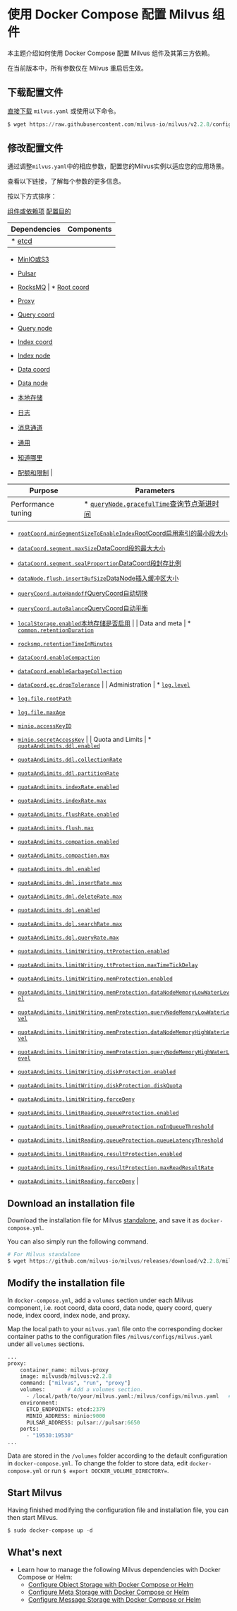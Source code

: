 
# 使用 Docker Compose 配置 Milvus 组件

本主题介绍如何使用 Docker Compose 配置 Milvus 组件及其第三方依赖。

在当前版本中，所有参数仅在 Milvus 重启后生效。

下载配置文件
------

[直接下载](https://raw.githubusercontent.com/milvus-io/milvus/v2.2.8/configs/milvus.yaml) `milvus.yaml` 或使用以下命令。

```python
$ wget https://raw.githubusercontent.com/milvus-io/milvus/v2.2.8/configs/milvus.yaml

```

修改配置文件
------

通过调整`milvus.yaml`中的相应参数，配置您的Milvus实例以适应您的应用场景。

查看以下链接，了解每个参数的更多信息。

按以下方式排序：

[组件或依赖项](#component) [配置目的](#purpose)

| Dependencies | Components |
| --- | --- |
| * [etcd](configure_etcd.md)

* [MinIO或S3](configure_minio.md)

* [Pulsar](configure_pulsar.md)

* [RocksMQ](configure_rocksmq.md)
 | * [Root coord](configure_rootcoord.md)

* [Proxy](configure_proxy.md)

* [Query coord](configure_querycoord.md)

* [Query node](configure_querynode.md)

* [Index coord](configure_indexcoord.md)

* [Index node](configure_indexnode.md)

* [Data coord](configure_datacoord.md)

* [Data node](configure_datanode.md)

* [本地存储](configure_localstorage.md)

* [日志](configure_log.md)

* [消息通道](configure_messagechannel.md)

* [通用](configure_common.md)

* [知道哪里](configure_knowhere.md)

* [配额和限制](configure_quota_limits.md)
 |

| Purpose | Parameters |
| --- | --- |
| Performance tuning | * [`queryNode.gracefulTime`查询节点渐进时间](configure_querynode.md#queryNodegracefulTime)

* [`rootCoord.minSegmentSizeToEnableIndex`RootCoord启用索引的最小段大小](configure_rootcoord.md#rootCoordminSegmentSizeToEnableIndex)

* [`dataCoord.segment.maxSize`DataCoord段的最大大小](configure_datacoord.md#dataCoordsegmentmaxSize)

* [`dataCoord.segment.sealProportion`DataCoord段封存比例](configure_datacoord.md#dataCoordsegmentsealProportion)

* [`dataNode.flush.insertBufSize`DataNode插入缓冲区大小](configure_datanode.md#dataNodeflushinsertBufSize)

* [`queryCoord.autoHandoff`QueryCoord自动切换](configure_querycoord.md#queryCoordautoHandoff)

* [`queryCoord.autoBalance`QueryCoord自动平衡](configure_querycoord.md#queryCoordautoBalance)

* [`localStorage.enabled`本地存储是否启用](configure_localstorage.md#localStorageenabled)
 |
| Data and meta | * [`common.retentionDuration`](configure_common.md#commonretentionDuration)
* [`rocksmq.retentionTimeInMinutes`](configure_rocksmq.md#rocksmqretentionTimeInMinutes)
* [`dataCoord.enableCompaction`](configure_datacoord.md#dataCoordenableCompaction)
* [`dataCoord.enableGarbageCollection`](configure_datacoord.md#dataCoordenableGarbageCollection)
* [`dataCoord.gc.dropTolerance`](configure_datacoord.md#dataCoordgcdropTolerance)
 |
| Administration | * [`log.level`](configure_log.md#loglevel)
* [`log.file.rootPath`](configure_log.md#logfilerootPath)
* [`log.file.maxAge`](configure_log.md#logfilemaxAge)
* [`minio.accessKeyID`](configure_minio.md#minioaccessKeyID)
* [`minio.secretAccessKey`](configure_minio.md#miniosecretAccessKey)
 |
| Quota and Limits | * [`quotaAndLimits.ddl.enabled`](configure_quota_limits.md#quotaAndLimitsddlenabled)
* [`quotaAndLimits.ddl.collectionRate`](configure_quota_limits.md#quotaAndLimitsddlcollectionRate)
* [`quotaAndLimits.ddl.partitionRate`](configure_quota_limits.md#quotaAndLimitsddlpartitionRate)
* [`quotaAndLimits.indexRate.enabled`](configure_quota_limits.md#quotaAndLimitsindexRateenabled)
* [`quotaAndLimits.indexRate.max`](configure_quota_limits.md#quotaAndLimitsindexRatemax)
* [`quotaAndLimits.flushRate.enabled`](configure_quota_limits.md#quotaAndLimitsflushRateenabled)
* [`quotaAndLimits.flush.max`](configure_quota_limits.md#quotaAndLimitsflushmax)
* [`quotaAndLimits.compation.enabled`](configure_quota_limits.md#quotaAndLimitscompationenabled)

* [`quotaAndLimits.compaction.max`](configure_quota_limits.md#quotaAndLimitscompactionmax)

* [`quotaAndLimits.dml.enabled`](configure_quota_limits.md#quotaAndLimitsdmlenabled)

* [`quotaAndLimits.dml.insertRate.max`](configure_quota_limits.md#quotaAndLimitsdmlinsertRatemax)

* [`quotaAndLimits.dml.deleteRate.max`](configure_quota_limits.md#quotaAndLimitsdmldeleteRatemax)

* [`quotaAndLimits.dql.enabled`](configure_quota_limits.md#quotaAndLimitsdqlenabled)

* [`quotaAndLimits.dql.searchRate.max`](configure_quota_limits.md#quotaAndLimitsdqlsearchRatemax)

* [`quotaAndLimits.dql.queryRate.max`](configure_quota_limits.md#quotaAndLimitsdqlqueryRatemax)

* [`quotaAndLimits.limitWriting.ttProtection.enabled`](configure_quota_limits.md#quotaAndLimitslimitWritingttProtectionenabled)

* [`quotaAndLimits.limitWriting.ttProtection.maxTimeTickDelay`](configure_quota_limits.md#quotaAndLimitslimitWritingttProtectionmaxTimeTickDelay)

* [`quotaAndLimits.limitWriting.memProtection.enabled`](configure_quota_limits.md#quotaAndLimitslimitWritingmemProtectionenabled)

* [`quotaAndLimits.limitWriting.memProtection.dataNodeMemoryLowWaterLevel`](configure_quota_limits.md#quotaAndLimitslimitWritingmemProtectiondataNodeMemoryLowWaterLevel)

* [`quotaAndLimits.limitWriting.memProtection.queryNodeMemoryLowWaterLevel`](configure_quota_limits.md#quotaAndLimitslimitWritingmemProtectionqueryNodeMemoryLowWaterLevel)
* [`quotaAndLimits.limitWriting.memProtection.dataNodeMemoryHighWaterLevel`](configure_quota_limits.md#quotaAndLimitslimitWritingmemProtectiondataNodeMemoryHighWaterLevel)
* [`quotaAndLimits.limitWriting.memProtection.queryNodeMemoryHighWaterLevel`](configure_quota_limits.md#quotaAndLimitslimitWritingmemProtectionqueryNodeMemoryHighWaterLevel)
* [`quotaAndLimits.limitWriting.diskProtection.enabled`](configure_quota_limits.md#quotaAndLimitslimitWritingdiskProtectionenabled)
* [`quotaAndLimits.limitWriting.diskProtection.diskQuota`](configure_quota_limits.md#quotaAndLimitslimitWritingdiskProtectiondiskQuota)
* [`quotaAndLimits.limitWriting.forceDeny`](configure_quota_limits.md#quotaAndLimitslimitWritingforceDeny)
* [`quotaAndLimits.limitReading.queueProtection.enabled`](configure_quota_limits.md#quotaAndLimitslimitReadingqueueProtectionenabled)
* [`quotaAndLimits.limitReading.queueProtection.nqInQueueThreshold`](configure_quota_limits.md#quotaAndLimitslimitReadingqueueProtectionnqInQueueThreshold)
* [`quotaAndLimits.limitReading.queueProtection.queueLatencyThreshold`](configure_quota_limits.md#quotaAndLimitslimitReadingqueueProtectionqueueLatencyThreshold)
* [`quotaAndLimits.limitReading.resultProtection.enabled`](configure_quota_limits.md#quotaAndLimitslimitReadingresultProtectionenabled)
* [`quotaAndLimits.limitReading.resultProtection.maxReadResultRate`](configure_quota_limits.md#quotaAndLimitslimitReadingresultProtectionmaxReadResultRate)
* [`quotaAndLimits.limitReading.forceDeny`](configure_quota_limits.md#quotaAndLimitslimitReadingforceDeny)
 |

Download an installation file
-----------------------------

Download the installation file for Milvus [standalone](https://github.com/milvus-io/milvus/releases/download/v2.2.8/milvus-standalone-docker-compose.yml), and save it as `docker-compose.yml`.

You can also simply run the following command.

```python
# For Milvus standalone
$ wget https://github.com/milvus-io/milvus/releases/download/v2.2.8/milvus-standalone-docker-compose.yml -O docker-compose.yml

```

Modify the installation file
----------------------------

In `docker-compose.yml`, add a `volumes` section under each Milvus component, i.e. root coord, data coord, data node, query coord, query node, index coord, index node, and proxy.

Map the local path to your `milvus.yaml` file onto the corresponding docker container paths to the configuration files `/milvus/configs/milvus.yaml` under all `volumes` sections.

```python
...
proxy:
    container_name: milvus-proxy
    image: milvusdb/milvus:v2.2.8
    command: ["milvus", "run", "proxy"]
    volumes:       # Add a volumes section.
      - /local/path/to/your/milvus.yaml:/milvus/configs/milvus.yaml   # Map the local path to the container path
    environment:
      ETCD_ENDPOINTS: etcd:2379
      MINIO_ADDRESS: minio:9000
      PULSAR_ADDRESS: pulsar://pulsar:6650
    ports:
      - "19530:19530"
...

```

Data are stored in the `/volumes` folder according to the default configuration in `docker-compose.yml`. To change the folder to store data, edit `docker-compose.yml` or run `$ export DOCKER_VOLUME_DIRECTORY=`.

Start Milvus
------------

Having finished modifying the configuration file and installation file, you can then start Milvus.

```python
$ sudo docker-compose up -d

```

What's next
-----------

* Learn how to manage the following Milvus dependencies with Docker Compose or Helm:
	+ [Configure Object Storage with Docker Compose or Helm](deploy_s3.md)
	+ [Configure Meta Storage with Docker Compose or Helm](deploy_etcd.md)
	+ [Configure Message Storage with Docker Compose or Helm](deploy_pulsar.md)
